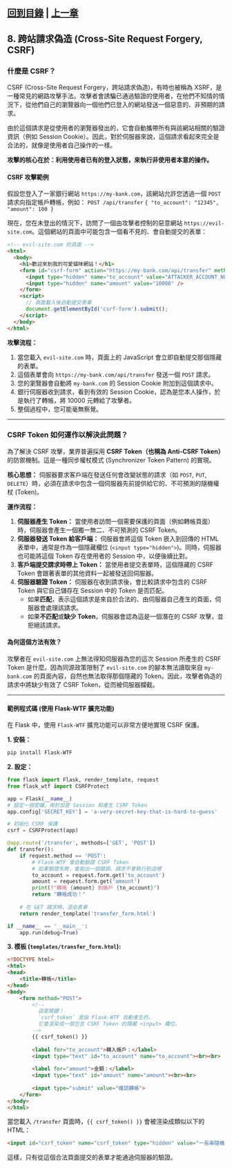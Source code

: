 [回到目錄](overview.md) | [上一章](07-cross-origin.md)
---
## 8. 跨站請求偽造 (Cross-Site Request Forgery, CSRF)

### 什麼是 CSRF？

CSRF (Cross-Site Request Forgery，跨站請求偽造)，有時也被稱為 XSRF，是一種常見的網路攻擊手法。攻擊者會誘騙已通過驗證的使用者，在他們不知情的情況下，從他們自己的瀏覽器向一個他們已登入的網站發送一個惡意的、非預期的請求。

由於這個請求是從使用者的瀏覽器發出的，它會自動攜帶所有與該網站相關的驗證資訊（例如 Session Cookie）。因此，對於伺服器來說，這個請求看起來完全是合法的，就像是使用者自己操作的一樣。

**攻擊的核心在於：利用使用者已有的登入狀態，來執行非使用者本意的操作。**

#### CSRF 攻擊範例

假設您登入了一家銀行網站 `https://my-bank.com`，該網站允許您透過一個 `POST` 請求向指定帳戶轉帳，例如：
`POST /api/transfer`
`{ "to_account": "12345", "amount": 100 }`

現在，您在未登出的情況下，訪問了一個由攻擊者控制的惡意網站 `https://evil-site.com`。這個網站的頁面中可能包含一個看不見的、會自動提交的表單：

```html
<!-- evil-site.com 的頁面 -->
<html>
  <body>
    <h1>歡迎來到我的可愛貓咪網站！</h1>
    <form id="csrf-form" action="https://my-bank.com/api/transfer" method="POST" style="display:none;">
      <input type="hidden" name="to_account" value="ATTACKER_ACCOUNT_NUMBER" />
      <input type="hidden" name="amount" value="10000" />
    </form>
    <script>
      // 頁面載入後自動提交表單
      document.getElementById('csrf-form').submit();
    </script>
  </body>
</html>
```

**攻擊流程：**
1.  當您載入 `evil-site.com` 時，頁面上的 JavaScript 會立即自動提交那個隱藏的表單。
2.  這個表單會向 `https://my-bank.com/api/transfer` 發送一個 `POST` 請求。
3.  您的瀏覽器會自動將 `my-bank.com` 的 Session Cookie 附加到這個請求中。
4.  銀行伺服器收到請求，看到有效的 Session Cookie，認為是您本人操作，於是執行了轉帳，將 10000 元轉給了攻擊者。
5.  整個過程中，您可能毫無察覺。

---

### CSRF Token 如何運作以解決此問題？

為了解決 CSRF 攻擊，業界普遍採用 **CSRF Token（也稱為 Anti-CSRF Token）** 的防禦機制。這是一種同步權杖模式 (Synchronizer Token Pattern) 的實現。

**核心思想：** 伺服器要求客戶端在發送任何會改變狀態的請求（如 `POST`, `PUT`, `DELETE`）時，必須在請求中包含一個伺服器先前提供給它的、不可預測的隨機權杖 (Token)。

**運作流程：**
1.  **伺服器產生 Token：** 當使用者訪問一個需要保護的頁面（例如轉帳頁面）時，伺服器會產生一個獨一無二、不可預測的 CSRF Token。
2.  **伺服器發送 Token 給客戶端：** 伺服器會將這個 Token 嵌入到回傳的 HTML 表單中，通常是作為一個隱藏欄位 (`<input type="hidden">`)。同時，伺服器也可能將這個 Token 存在使用者的 Session 中，以便後續比對。
3.  **客戶端提交請求時帶上 Token：** 當使用者提交表單時，這個隱藏的 CSRF Token 會跟著表單的其他資料一起被發送回伺服器。
4.  **伺服器驗證 Token：** 伺服器在收到請求後，會比較請求中包含的 CSRF Token 與它自己儲存在 Session 中的 Token 是否匹配。
    *   如果**匹配**，表示這個請求是來自於合法的、由伺服器自己產生的頁面，伺服器會處理該請求。
    *   如果**不匹配**或**缺少 Token**，伺服器會認為這是一個潛在的 CSRF 攻擊，並拒絕該請求。

#### 為何這個方法有效？

攻擊者在 `evil-site.com` 上無法得知伺服器為您的這次 Session 所產生的 CSRF Token 是什麼。因為同源政策限制了 `evil-site.com` 的腳本無法讀取來自 `my-bank.com` 的頁面內容，自然也無法取得那個隱藏的 Token。因此，攻擊者偽造的請求中將缺少有效了 CSRF Token，從而被伺服器攔截。

---

#### 範例程式碼 (使用 Flask-WTF 擴充功能)

在 Flask 中，使用 `Flask-WTF` 擴充功能可以非常方便地實現 CSRF 保護。

**1. 安裝：**
```bash
pip install Flask-WTF
```

**2. 設定：**
```python
from flask import Flask, render_template, request
from flask_wtf import CSRFProtect

app = Flask(__name__)
# 設定一個密鑰，用於加密 Session 和產生 CSRF Token
app.config['SECRET_KEY'] = 'a-very-secret-key-that-is-hard-to-guess'

# 初始化 CSRF 保護
csrf = CSRFProtect(app)

@app.route('/transfer', methods=['GET', 'POST'])
def transfer():
    if request.method == 'POST':
        # Flask-WTF 會自動驗證 CSRF Token
        # 如果驗證失敗，會拋出一個錯誤，請求不會執行到這裡
        to_account = request.form.get('to_account')
        amount = request.form.get('amount')
        print(f"轉帳 {amount} 到帳戶 {to_account}")
        return "轉帳成功！"
    
    # 在 GET 請求時，渲染表單
    return render_template('transfer_form.html')

if __name__ == '__main__':
    app.run(debug=True)
```

**3. 模板 (`templates/transfer_form.html`):**
```html
<!DOCTYPE html>
<html>
<head>
    <title>轉帳</title>
</head>
<body>
    <form method="POST">
        <!-- 
          這是關鍵！
          `csrf_token` 是由 Flask-WTF 自動產生的，
          它會渲染成一個包含 CSRF Token 的隱藏 <input> 欄位。
        -->
        {{ csrf_token() }}
        
        <label for="to_account">轉入帳戶：</label>
        <input type="text" id="to_account" name="to_account"><br><br>
        
        <label for="amount">金額：</label>
        <input type="text" id="amount" name="amount"><br><br>
        
        <input type="submit" value="確認轉帳">
    </form>
</body>
</html>
```

當您載入 `/transfer` 頁面時，`{{ csrf_token() }}` 會被渲染成類似以下的 HTML：
```html
<input id="csrf_token" name="csrf_token" type="hidden" value="一長串隨機且不可預測的字串">
```
這樣，只有從這個合法頁面提交的表單才能通過伺服器的驗證。
